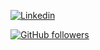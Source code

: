 
[![Linkedin](https://img.shields.io/badge/-LinkedIn-222222?style=flat-square&logo=Linkedin&logoColor=white&link=https://www.linkedin.com/in/engincan-veske-b4a75b145/)](https://www.linkedin.com/in/rajarshi-roy-0ab429133/)

[![GitHub followers](https://img.shields.io/github/followers/EngincanV.svg?style=social&label=Follow&maxAge=2592000)](https://github.com/Royincog?tab=followers)
